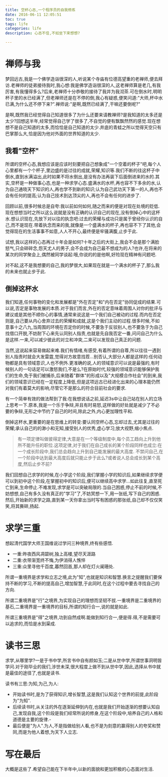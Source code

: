 ```yaml
---
title: 空杯心态,一个程序员的自我修炼
date: 2016-06-11 12:05:51
toc: true
tags: life
categories: life
description: 心态不佳,不如坐下来想想?

---
```



# 禅师与我

梦回远古,我是一个佛学造诣很深的人,听说某个寺庙有位德高望重的老禅师,便去拜访.老禅师的徒弟接待我时,我心想:我是佛学造诣很深的人,这老禅师算是老几,有我厉害,有我懂得多么?后来,老禅师十分恭敬的接待了我并为我沏茶.可在倒水时,明明杯子里的水已经满了,但老禅师还是在不停的倒,我心有疑惑,便笑问道:"大师,杯中水已满,为什么还不停下来?".禅师说:"是啊,既然已经满了,干嘛还要倒呢?"

是啊,既然我已经觉得自己知道很多了为什么还要来请教禅师?是我知道的太多还是太少?回想这半年,经常觉得自己学了很多了,不自觉的便有飘飘然然的感觉.现在想想不是自己知道的太多,而恰恰是自己知道的太少.井底的青蛙之所以觉得天空只有巴掌那么大,恰是因为他对外面的世界知道的太少.


## 我看"空杯"

所谓的空杯心态,我想应该是应该时刻要把自己想象成"一个空着的杯子"吧,每个人心里都有一个个杯子,里边盛的是过往的成就,荣耀,知识等.我们不断的往这杯子中倒水,直到水满溢出,此时如果不将水倒出,是没有办法再装下后面倒进来的水的.其实,空杯是一种做事心态,也是一种求学心态.盛满水的水杯,再也容不下多余的水,认为自己通晓天下知识的人,再也学不到新的知识;认为自己武功天下第一的人,再也不会有任何的提高;认为自己技术到达顶尖的人,再也不会有任何的进步了.

回顾以前,很多时候总是自夸:我以前如何如何,随之而来的便是对现在处境的贬低.现在想想当时之所以这么说就是没有正确的认识自己的现在,没有倒掉心中的这杯水.想认识现在,先放下对以往的执念吧:过去的荣耀与成功只是属于曾经你认识的自己,而不是现在.带着执念而来的我,就像是一个盛满水的杯子,再也容不下了其他,会觉得现在的生活事事不如意,人人不开心,最终便是牢骚满腹,止步于此.


试想,我以这样的心态再过十年会是如何?十年之后的大街上,我会不会是那个满脸怒气,只会碎碎念,怨天尤人的男子,会不会成为自己最不想成为的人?也许,在将来的某次的同学聚会上,偶然被同学谈起:哦,你说的的是他啊,好险现在精神有问题吧.

对不起,这不是我想要的自己,我的梦很大,如果现在就是一个满水的杯子了,那么我的未来也就止步于此.

## 倒掉这杯水

我们知道,任何事物的变化和发展都是"外在否定"和"内在否定"协同促成的结果.可以说,否定是事物发展的本质.对于我们而言,外在的否定意味着周围人对你的批评与建议或是其他不顺你心的事情,通常来说这是一个我们自己被动的过程.而内在否定则是,自己要从内心舍弃过去的荣耀和成就,这是个我们主动的过程.很多时候,不如意事十之八九,当周围的环境在否定你的时候,不要急于反驳别人,也不要急于为自己找借口开脱,不妨耐下心来先认同别人指责,也就是先自我否定一番,问问自己为什么是这样.一来,可以减少彼此的对立和冲突,二来可以发现自己真正的问题.

当然,这说起来容易做起来难.我们有情绪,有感受,有着所谓的自尊,所以往往一遇到别人指责时就会大发雷霆,觉得对方故意找茬...别否认,大部分人都是这样的:任何动物都是具有领域意识,人也不例外.更准确的说,人的领域意识可以说是最强的,有时候别人的一句话足可以激怒我们,不是么?在原始时代,较强的领域意识能够保护我们的生命,免于我们被捕杀,后来随着"群体"的形成以及"大规模合作社会"的到来,我们的领域意识已经在一定程度上降低,但是这项远古已经进化出来的心理本能仍然对我们有着莫大的影响,尽管它不是那么的符合目前社会的要求.

有一个简单有效的做法帮到了我:在我想说话之前,延迟3s中让自己站在别人的立场上思考一下.原本,我是一个乐于争辩,并且有时易怒,这样做的好处就是减少了不必要的争辩,无形之中节约了自己的时间,除此之外,内心更加理性平和.

倒掉这杯水,更重要的是在思维上的转变:要认同空杯心态,忘却过去,尤其是过往的荣耀;承认自己的的渺小和无知,接受别人的优秀,虚心学习;放大视野,缩小焦点.

>有一项定律叫做彼得定律,大意是在一个等级制度中,每个员工趋向上升到他所不能升任的职位.这项定律,对于我们在自己成长的某个阶段同样也成立:在一个成长阶段中,我们总会趋向上升到自己能发展的最大高度.
>不禁问自己,在一个阶段中达到最大高度后就只能止步于此么?或者说人总会成长到某个高度,然后止步不前?

我们回想自己求学的时候,在小学这个阶段,我们掌握小学的知识后,如果继续求学便可以到初中这个阶段,在掌握初中的知识后,便可以继续高中求学...如此往复,直至死亡到来,生命停止.不难发现,求学是可以突破局限的.当自己困惑,停止不前的时候,不妨想想,自己有多久没有真正的"学习"了,不妨冥想一下,用一张纸,写下自己的困惑.然后,开始新的求学之路,直到某一天你拿出当时写有困惑的那张纸,自己却不仅仅笑笑,将其撕碎,扬起.


# 求学三重


想起清代国学大师王国维说过学问三种境界,终有些感悟.
- 一重:昨夜西风凋碧树,独上高楼,望尽天涯路
- 二重:衣带渐宽终不悔,为伊消得人憔悴
- 三重:众里寻他千百度,暮然回首,那人却在灯火阑珊处.

所谓一重境界是求学和立志之境,此为"知",也就是知识和智慧.换言之提醒我们要保持不断的学习,不断的提高自己,增加智慧,于此同时,在这个过程中要去寻找自己的方向.

所谓二重境界是"行"之境界,为实现自己的理想而坚韧不拔.一重境界是二重境界的基石,二重境界是一重境界的目标,所谓的知行合一,说的就是如此.

所谓三重境界是"得"之境界,功到自然成啊.能做到知行合一,便是得.得,不是需要可以追求的,而恰是水到渠成.

# 读书三思

求学,从哪里学?一是于书中学,所言书中自有颜如玉;二是从世中学,所谓世事洞明皆学问.对于刚毕业的我们,涉世未深,很大程度上做不到从世中学,因此,选择从书中就是最佳的途径了,也就是读书.

读书有三思:为知,为己,为人:

- 开始读书时,是为了获得知识,增长智慧,这是我们认知这个世界的前提,此阶段为"为知".
- 后续读书时,从关注的外在逐渐延伸到内在,也就是我们开始逐渐的想要认知自己,发现自我,这个阶段是我们经常所说的修身,在这个阶段中,培养自己的人格和道德是主要的旋律.-
- 最后便是"为人".为人,不是指做给别人看,也不是为刻意的赢得别人的夸奖和赞同,而是为他人着想,为天下人立志.


# 写在最后

大概是这些了.希望自己能在下半年中,以新的面貌和更加积极的心态面对生活.